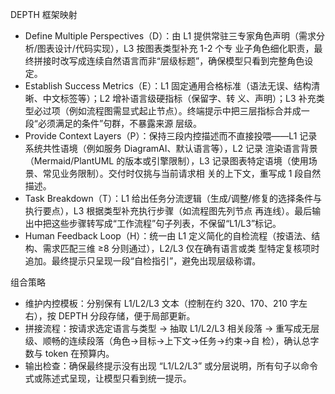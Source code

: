 DEPTH 框架映射

- Define Multiple Perspectives（D）：由 L1 提供常驻三专家角色声明（需求分析/图表设计/代码实现），L3 按图表类型补充 1-2 个专
  业子角色细化职责，最终拼接时改写成连续自然语言而非“层级标题”，确保模型只看到完整角色设定。
- Establish Success Metrics（E）：L1 固定通用合格标准（语法无误、结构清晰、中文标签等）；L2 增补语言级硬指标（保留字、转
  义、声明）；L3 补充类型必过项（例如流程图需显式起止节点）。终端提示中把三层指标合并成一段“必须满足的条件”句群，不暴露来源
  层级。
- Provide Context Layers（P）：保持三段内控描述而不直接投喂——L1 记录系统共性语境（例如服务 DiagramAI、默认语言等），L2 记录
  渲染语言背景（Mermaid/PlantUML 的版本或引擎限制），L3 记录图表特定语境（使用场景、常见业务限制）。交付时仅挑与当前请求相
  关的上下文，重写成 1 段自然描述。
- Task Breakdown（T）：L1 给出任务分流逻辑（生成/调整/修复的选择条件与执行要点），L3 根据类型补充执行步骤（如流程图先列节点
  再连线）。最后输出中把这些步骤转写成“工作流程”句子列表，不保留“L1/L3”标记。
- Human Feedback Loop（H）：统一由 L1 定义简化的自检流程（按语法、结构、需求匹配三维 ≥8 分则通过），L2/L3 仅在确有语言或类
  型特定复核项时追加。最终提示只呈现一段“自检指引”，避免出现层级称谓。

组合策略

- 维护内控模板：分别保有 L1/L2/L3 文本（控制在约 320、170、210 字左右），按 DEPTH 分段存储，便于局部更新。
- 拼接流程：按请求选定语言与类型 → 抽取 L1/L2/L3 相关段落 → 重写成无层级、顺畅的连续段落（角色→目标→上下文→任务→约束→自
  检），确认总字数与 token 在预算内。
- 输出检查：确保最终提示没有出现 “L1/L2/L3” 或分层说明，所有句子以命令式或陈述式呈现，让模型只看到统一提示。
